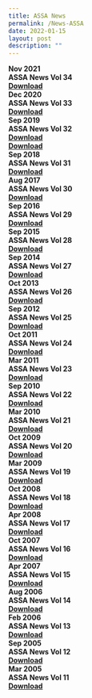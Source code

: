 ```yaml
---
title: ASSA News
permalink: /News-ASSA
date: 2022-01-15
layout: post
description: ""
---
```

<div class="row ">
		<div class="col is-2">
			<strong>Nov 2021</strong>
		</div>
		<div class="col is-6">
			<strong>ASSA News Vol 34<strong>
		</div>
		<div class="col">
			<a href="/files/Biography/Anggoro%20Eko%20Cahyo.pdf" target="_blank">Download</a>
		</div>
</div>

<div class="row ">
		<div class="col is-2">
			<strong>Dec 2020</strong>
		</div>
		<div class="col is-6">
			<strong>ASSA News Vol 33<strong>
		</div>
		<div class="col">
			<a href="/files/Biography/Anggoro%20Eko%20Cahyo.pdf" target="_blank">Download</a>
		</div>
</div>
			
<div class="row ">
		<div class="col is-2">
			<strong>Sep 2019</strong>
		</div>
		<div class="col is-6">
			<strong>ASSA News Vol 32<strong>
		</div>
		<div class="col">
			<a href="/files/Biography/Anggoro%20Eko%20Cahyo.pdf" target="_blank">Download</a> <br>
						<a href="/files/Biography/Anggoro%20Eko%20Cahyo.pdf" target="_blank">Download</a>
		</div>
</div>
			
<div class="row ">
		<div class="col is-2">
			<strong>Sep 2018</strong>
		</div>
		<div class="col is-6">
			<strong>ASSA News Vol 31<strong>
		</div>
		<div class="col">
			<a href="/files/Biography/Anggoro%20Eko%20Cahyo.pdf" target="_blank">Download</a>
		</div>
</div>
			
<div class="row ">
		<div class="col is-2">
			<strong>Aug 2017</strong>
		</div>
		<div class="col is-6">
			<strong>ASSA News Vol 30<strong>
		</div>
		<div class="col">
			<a href="/files/Biography/Anggoro%20Eko%20Cahyo.pdf" target="_blank">Download</a>
		</div>
</div>
			
<div class="row ">
		<div class="col is-2">
			<strong>Sep 2016</strong>
		</div>
		<div class="col is-6">
			<strong>ASSA News Vol 29<strong>
		</div>
		<div class="col">
			<a href="/files/Biography/Anggoro%20Eko%20Cahyo.pdf" target="_blank">Download</a>
		</div>
</div>
			
<div class="row ">
		<div class="col is-2">
			<strong>Sep 2015</strong>
		</div>
		<div class="col is-6">
			<strong>ASSA News Vol 28<strong>
		</div>
		<div class="col">
			<a href="/files/Biography/Anggoro%20Eko%20Cahyo.pdf" target="_blank">Download</a>
		</div>
</div>
			
<div class="row ">
		<div class="col is-2">
			<strong>Sep 2014</strong>
		</div>
		<div class="col is-6">
			<strong>ASSA News Vol 27<strong>
		</div>
		<div class="col">
			<a href="/files/Biography/Anggoro%20Eko%20Cahyo.pdf" target="_blank">Download</a>
		</div>
</div>
			
<div class="row ">
		<div class="col is-2">
			<strong>Oct 2013</strong>
		</div>
		<div class="col is-6">
			<strong>ASSA News Vol 26<strong>
		</div>
		<div class="col">
			<a href="/files/Biography/Anggoro%20Eko%20Cahyo.pdf" target="_blank">Download</a>
		</div>
</div>
			
<div class="row ">
		<div class="col is-2">
			<strong>Sep 2012</strong>
		</div>
		<div class="col is-6">
			<strong>ASSA News Vol 25<strong>
		</div>
		<div class="col">
			<a href="/files/Biography/Anggoro%20Eko%20Cahyo.pdf" target="_blank">Download</a>
		</div>
</div>
			
<div class="row ">
		<div class="col is-2">
			<strong>Oct 2011</strong>
		</div>
		<div class="col is-6">
			<strong>ASSA News Vol 24<strong>
		</div>
		<div class="col">
			<a href="/files/Biography/Anggoro%20Eko%20Cahyo.pdf" target="_blank">Download</a>
		</div>
</div>

			
<div class="row ">
		<div class="col is-2">
			<strong>Mar 2011</strong>
		</div>
		<div class="col is-6">
			<strong>ASSA News Vol 23<strong>
		</div>
		<div class="col">
			<a href="/files/Biography/Anggoro%20Eko%20Cahyo.pdf" target="_blank">Download</a>
		</div>
</div>
			
			
<div class="row ">
		<div class="col is-2">
			<strong>Sep 2010</strong>
		</div>
		<div class="col is-6">
			<strong>ASSA News Vol 22<strong>
		</div>
		<div class="col">
			<a href="/files/Biography/Anggoro%20Eko%20Cahyo.pdf" target="_blank">Download</a>
		</div>
</div>
			
			
<div class="row ">
		<div class="col is-2">
			<strong>Mar 2010</strong>
		</div>
		<div class="col is-6">
			<strong>ASSA News Vol 21<strong>
		</div>
		<div class="col">
			<a href="/files/Biography/Anggoro%20Eko%20Cahyo.pdf" target="_blank">Download</a>
		</div>
</div>

<div class="row ">
		<div class="col is-2">
			<strong>Oct 2009</strong>
		</div>
		<div class="col is-6">
			<strong>ASSA News Vol 20<strong>
		</div>
		<div class="col">
			<a href="/files/Biography/Anggoro%20Eko%20Cahyo.pdf" target="_blank">Download</a>
		</div>
</div>
			
			
<div class="row ">
		<div class="col is-2">
			<strong>Mar 2009</strong>
		</div>
		<div class="col is-6">
			<strong>ASSA News Vol 19<strong>
		</div>
		<div class="col">
			<a href="/files/Biography/Anggoro%20Eko%20Cahyo.pdf" target="_blank">Download</a>
		</div>
</div>
			
<div class="row ">
		<div class="col is-2">
			<strong>Oct 2008</strong>
		</div>
		<div class="col is-6">
			<strong>ASSA News Vol 18<strong>
		</div>
		<div class="col">
			<a href="/files/Biography/Anggoro%20Eko%20Cahyo.pdf" target="_blank">Download</a>
		</div>
</div>
			
			
<div class="row ">
		<div class="col is-2">
			<strong>Apr 2008</strong>
		</div>
		<div class="col is-6">
			<strong>ASSA News Vol 17<strong>
		</div>
		<div class="col">
			<a href="/files/Biography/Anggoro%20Eko%20Cahyo.pdf" target="_blank">Download</a>
		</div>
</div>
			
<div class="row ">
		<div class="col is-2">
			<strong>Oct 2007</strong>
		</div>
		<div class="col is-6">
			<strong>ASSA News Vol 16<strong>
		</div>
		<div class="col">
			<a href="/files/Biography/Anggoro%20Eko%20Cahyo.pdf" target="_blank">Download</a>
		</div>
</div>
			
			
<div class="row ">
		<div class="col is-2">
			<strong>Apr 2007</strong>
		</div>
		<div class="col is-6">
			<strong>ASSA News Vol 15<strong>
		</div>
		<div class="col">
			<a href="/files/Biography/Anggoro%20Eko%20Cahyo.pdf" target="_blank">Download</a>
		</div>
</div>
			
<div class="row ">
		<div class="col is-2">
			<strong>Aug 2006</strong>
		</div>
		<div class="col is-6">
			<strong>ASSA News Vol 14<strong>
		</div>
		<div class="col">
			<a href="/files/Biography/Anggoro%20Eko%20Cahyo.pdf" target="_blank">Download</a>
		</div>
</div>
			
			
<div class="row ">
		<div class="col is-2">
			<strong>Feb 2006</strong>
		</div>
		<div class="col is-6">
			<strong>ASSA News Vol 13<strong>
		</div>
		<div class="col">
			<a href="/files/Biography/Anggoro%20Eko%20Cahyo.pdf" target="_blank">Download</a>
		</div>
</div>
			
<div class="row ">
		<div class="col is-2">
			<strong>Sep 2005</strong>
		</div>
		<div class="col is-6">
			<strong>ASSA News Vol 12<strong>
		</div>
		<div class="col">
			<a href="/files/Biography/Anggoro%20Eko%20Cahyo.pdf" target="_blank">Download</a>
		</div>
</div>
			
			
<div class="row ">
		<div class="col is-2">
			<strong>Mar 2005</strong>
		</div>
		<div class="col is-6">
			<strong>ASSA News Vol 11<strong>
		</div>
		<div class="col">
			<a href="/files/Biography/Anggoro%20Eko%20Cahyo.pdf" target="_blank">Download</a>
		</div>
</div>